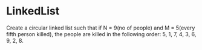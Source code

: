 # LinkedList
Create a circular linked list such that  if N = 9(no of people) and M = 5(every fifth person killed), the people are killed in the following order: 5, 1, 7, 4, 3, 6, 9, 2, 8.
